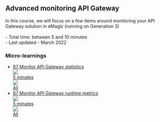 <div class="ez-academy">
	<div class="ez-academy__body">
		<main class="master">
	<h2 class="title">Advanced monitoring API Gateway</h2>
    <p>
        In this course, we will focus on a few items around monitoring your API Gateway solution in eMagiz (running on Generation 3)
        </br></br>
        - Total time: between 5 and 10 minutes
        </br>
        - Last updated - March 2022
    </p>
    <h3 class="title">Micro-learnings</h3>
    <ul class="strip-container">
        <li class="strip">
            <a href="../../docs/microlearning/advanced-monitoring-apigateway-statistics" class="strip__link">
            <label for="" class="strip__label">
                <span>87</span>
                Monitor API Gateway statistics
            </label>
            <div class="strip__attribute">
                <img class="strip__attribute-icon strip__attribute-icon--duration" src="../../img/microlearning/academy_index/icon-duration32.svg"/>
                <div class="strip__attribute-label">5 minutes</div>
            </div>
            <div class="strip__attribute">
                <img class="strip__attribute-icon strip__attribute-icon--roles" src="../../img/microlearning/academy_index/icon-roles32.svg"/>
                <div class="strip__attribute-label">All</div>
            </div>
			</a>
        </li>
		<li class="strip">
            <a href="../../docs/microlearning/advanced-monitoring-apigateway-runtime-statistics" class="strip__link">
            <label for="" class="strip__label">
                <span>87</span>
               Monitor API Gateway runtime metrics
            </label>
            <div class="strip__attribute">
                <img class="strip__attribute-icon strip__attribute-icon--duration" src="../../img/microlearning/academy_index/icon-duration32.svg"/>
                <div class="strip__attribute-label">5 minutes</div>
            </div>
            <div class="strip__attribute">
                <img class="strip__attribute-icon strip__attribute-icon--roles" src="../../img/microlearning/academy_index/icon-roles32.svg"/>
                <div class="strip__attribute-label">All</div>
            </div>
			</a>
        </li> 		
    </ul>
    </main>
    </div>
</div>